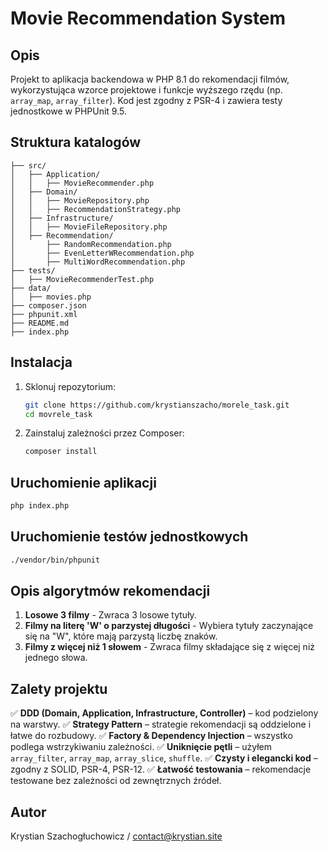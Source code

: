 # Movie Recommendation System

## Opis

Projekt to aplikacja backendowa w PHP 8.1 do rekomendacji filmów, wykorzystująca wzorce projektowe i funkcje wyższego rzędu (np. `array_map`, `array_filter`). Kod jest zgodny z PSR-4 i zawiera testy jednostkowe w PHPUnit 9.5.

## Struktura katalogów

```
├── src/
│   ├── Application/
│   │   ├── MovieRecommender.php
│   ├── Domain/
│   │   ├── MovieRepository.php
│   │   ├── RecommendationStrategy.php
│   ├── Infrastructure/
│   │   ├── MovieFileRepository.php
│   ├── Recommendation/
│       ├── RandomRecommendation.php
│       ├── EvenLetterWRecommendation.php
│       ├── MultiWordRecommendation.php
├── tests/
│   ├── MovieRecommenderTest.php
├── data/
│   ├── movies.php
├── composer.json
├── phpunit.xml
├── README.md
├── index.php
```

## Instalacja

1. Sklonuj repozytorium:
   ```sh
   git clone https://github.com/krystianszacho/morele_task.git
   cd movrele_task
   ```
2. Zainstaluj zależności przez Composer:
   ```sh
   composer install
   ```

## Uruchomienie aplikacji

```sh
php index.php
```

## Uruchomienie testów jednostkowych

```sh
./vendor/bin/phpunit
```

## Opis algorytmów rekomendacji

1. **Losowe 3 filmy** - Zwraca 3 losowe tytuły.
2. **Filmy na literę 'W' o parzystej długości** - Wybiera tytuły zaczynające się na "W", które mają parzystą liczbę znaków.
3. **Filmy z więcej niż 1 słowem** - Zwraca filmy składające się z więcej niż jednego słowa.

## Zalety projektu

✅ **DDD (Domain, Application, Infrastructure, Controller)** – kod podzielony na warstwy.
✅ **Strategy Pattern** – strategie rekomendacji są oddzielone i łatwe do rozbudowy.
✅ **Factory & Dependency Injection** – wszystko podlega wstrzykiwaniu zależności.
✅ **Uniknięcie pętli** – użyłem `array_filter`, `array_map`, `array_slice`, `shuffle`.
✅ **Czysty i elegancki kod** – zgodny z SOLID, PSR-4, PSR-12.
✅ **Łatwość testowania** – rekomendacje testowane bez zależności od zewnętrznych źródeł.

## Autor

Krystian Szachogłuchowicz / contact@krystian.site


